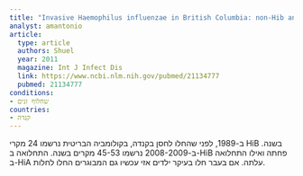 ```yaml
---
title: "Invasive Haemophilus influenzae in British Columbia: non-Hib and non-typeable strains causing disease in children and adults"
analyst: amantonio
article:
  type: article
  authors: Shuel
  year: 2011
  magazine: Int J Infect Dis
  link: https://www.ncbi.nlm.nih.gov/pubmed/21134777
  pubmed: 21134777
conditions:
- שחלוף זנים
countries:
- קנדה
---
```


ב-1989, לפני שהחלו לחסן בקנדה, בקולומביה הבריטית נרשמו 24 מקרי HiB בשנה. ב-2008-2009 נרשמו 45-53 מקרים בשנה. התחלואה ב-HiB פחתה ואילו התחלואה ב-HiA עלתה. אם בעבר חלו בעיקר ילדים אזי עכשיו גם המבוגרים החלו לחלות.
